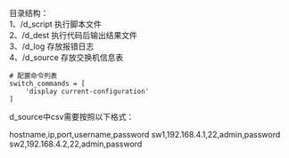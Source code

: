 目录结构：  
1、/d_script  执行脚本文件  
2、/d_dest 执行代码后输出结果文件  
3、/d_log 存放报错日志  
4、/d_source 存放交换机信息表  


    # 配置命令列表
    switch_commands = [
        'display current-configuration'
    ]



d_source中csv需要按照以下格式：

hostname,ip,port,username,password
sw1,192.168.4.1,22,admin,password
sw2,192.168.4.2,22,admin,password


